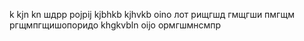 k
kjn
kn
шдрр
pojpij
kjbhkb
kjhvkb
oino
лот
рищгшд
гмщгши
пмгщм
ргщмпгщишопоридо
khgkvbln
oijo
ормгшмнсмпр
